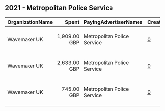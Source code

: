 ## 2021 - Metropolitan Police Service 
|OrganizationName|Spent|PayingAdvertiserNames|CreativeUrls|Impressions|Genders|AgeBrackets|CountryCodes|BillingAddresses|CandidateBallotInformation|
|:---|---:|:---|:---|---:|:---|:---|:---|:---|:---|
|Wavemaker UK|1,909.00 GBP|Metropolitan Police Service|[0](https://www.snap.com/political-ads/asset/433f7ac3eb45a7ba9f3e8f7ba50a09d4423e5f3cc03879e9db6715b0c039cf34?mediaType=mp4)|388,362||18-26|united kingdom|"Sea Containers, 18 Upper Ground,London,SE1 9ET,GB"||
|Wavemaker UK|2,633.00 GBP|Metropolitan Police Service|[0](https://www.snap.com/political-ads/asset/43106cc5c9e7f097bb178fd0fd180223d8f19d008b708d3b296840a8a6b281dd?mediaType=mp4)|739,876||18-26|united kingdom|"Sea Containers, 18 Upper Ground,London,SE1 9ET,GB"||
|Wavemaker UK|745.00 GBP|Metropolitan Police Service|[0](https://www.snap.com/political-ads/asset/2a2a7f32dd92e546f4ad2df94d03a766bf030ea8cbf223b0f1b4dc4458c389aa?mediaType=mp4)|189,658||18-26|united kingdom|"Sea Containers, 18 Upper Ground,London,SE1 9ET,GB"||
